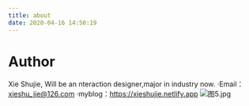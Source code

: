 ```yaml
---
title: about
date: 2020-04-16 14:50:19
---
```

# Author
Xie Shujie,
Will be an nteraction designer,major in industry now.
·Email：<xieshu_jie@126.com>
·myblog：<https://xieshujie.netlify.app>
![图5.jpg](https://i.loli.net/2020/05/06/U1cKyHWsE7TSNoF.jpg)